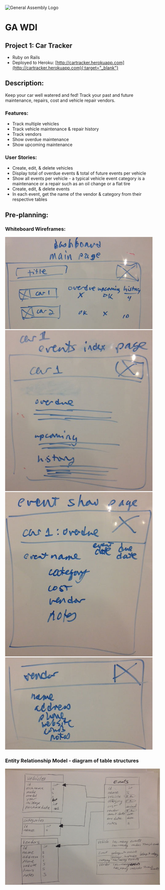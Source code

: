 ![General Assembly Logo](http://i.imgur.com/ke8USTq.png)

# GA WDI

## Project 1: Car Tracker
- Ruby on Rails
- Deployed to Heroku: [http://cartracker.herokuapp.com](http://cartracker.herokuapp.com){:target="_blank"}

## Description:
Keep your car well watered and fed! Track your past and future maintenance, repairs, cost and vehicle repair vendors.

### Features:
- Track multiple vehicles
- Track vehicle maintenance & repair history
- Track vendors
- Show overdue maintenance
- Show upcoming maintenance

### User Stories:
- Create, edit, & delete vehicles
- Display total of overdue events & total of future events per  vehicle
- Show all events per vehicle - a typical vehicle event category is a maintenance or a repair such as an oil change or a flat tire
- Create, edit, & delete events
- In each event, get the name of the vendor & category from their respective tables

## Pre-planning:
### Whiteboard Wireframes:
![image_1](https://github.com/npupillo/project_1_car_tracker/blob/master/preplanning_materials/image_1.jpg)
![image_2](https://github.com/npupillo/project_1_car_tracker/blob/master/preplanning_materials/image_2.jpg)
![image_3](https://github.com/npupillo/project_1_car_tracker/blob/master/preplanning_materials/image_3.jpg)
![image_4](https://github.com/npupillo/project_1_car_tracker/blob/master/preplanning_materials/image_4.jpg)

### Entity Relationship Model - diagram of table structures
![erd](https://github.com/npupillo/project_1_car_tracker/blob/master/preplanning_materials/relationships_diagram.jpg)




